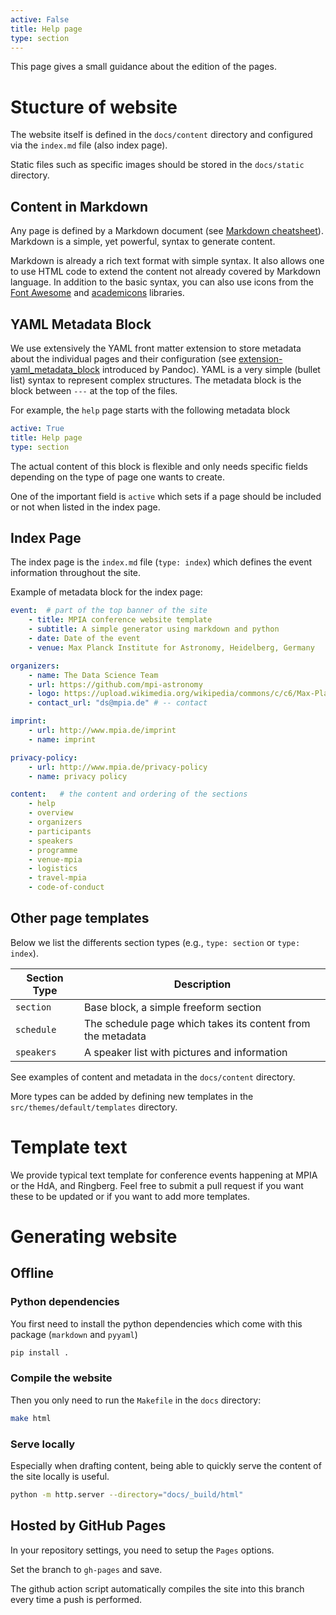 ```yaml
---
active: False
title: Help page
type: section
---
```


This page gives a small guidance about the edition of the pages.

# Stucture of website

The website itself is defined in the `docs/content` directory and configured via the `index.md` file (also index page).

Static files such as specific images should be stored in the `docs/static` directory.

## Content in Markdown

Any page is defined by a Markdown document (see [Markdown cheatsheet](https://www.markdownguide.org/cheat-sheet/)). Markdown is a simple, yet powerful, syntax to generate content.

Markdown is already a rich text format with simple syntax. It also allows one to use HTML code to extend the content not already covered by Markdown language. In addition to the basic syntax, you can also use icons from the [Font Awesome](https://fontawesome.com/icons?d=gallery) and [academicons](https://jpswalsh.github.io/academicons/) libraries.

## YAML Metadata Block

We use extensively the YAML front matter extension to store metadata about the individual pages and their configuration (see [extension-yaml_metadata_block](https://pandoc.org/MANUAL.html#extension-yaml_metadata_block) introduced by Pandoc). YAML is a very simple (bullet list) syntax  to represent complex structures. The metadata block is the block between `---` at the top of the files.

For example, the `help` page starts with the following metadata block
```yaml
active: True
title: Help page
type: section
```

The actual content of this block is flexible and only needs specific fields depending on the type of page one wants to create.

One of the important field is `active` which sets if a page should be included or not when listed in the index page.

## Index Page

The index page is the `index.md` file (`type: index`) which defines the event information throughout the site.

Example of metadata block for the index page:

```yaml
event:  # part of the top banner of the site
    - title: MPIA conference website template
    - subtitle: A simple generator using markdown and python
    - date: Date of the event
    - venue: Max Planck Institute for Astronomy, Heidelberg, Germany

organizers:
    - name: The Data Science Team
    - url: https://github.com/mpi-astronomy
    - logo: https://upload.wikimedia.org/wikipedia/commons/c/c6/Max-Planck-Institut_f%C3%BCr_Astronomie_Logo.svg  # -- MPIA logo
    - contact_url: "ds@mpia.de" # -- contact

imprint:
    - url: http://www.mpia.de/imprint
    - name: imprint

privacy-policy:
    - url: http://www.mpia.de/privacy-policy
    - name: privacy policy

content:   # the content and ordering of the sections
    - help
    - overview
    - organizers
    - participants
    - speakers
    - programme
    - venue-mpia
    - logistics
    - travel-mpia
    - code-of-conduct
```

## Other page templates

Below we list the differents section types  (e.g., `type: section` or `type: index`).

| Section Type | Description                                                 |
|--------------|-------------------------------------------------------------|
| `section`    | Base block, a simple freeform section                       |
| `schedule`   | The schedule page which takes its content from the metadata |
| `speakers`   | A speaker list with pictures and information                |

<i class="fa-solid fa-info"></i> See examples of content and metadata in the `docs/content` directory.

<i class="fa-regular fa-lightbulb"></i> More types can be added by defining new templates in the `src/themes/default/templates` directory.

# Template text

We provide typical text template for conference events happening at MPIA or the HdA, and Ringberg.
Feel free to submit a pull request if you want these to be updated or if you want to add more templates.

# Generating website

## Offline

### Python dependencies
You first need to install the python dependencies which come with this package (`markdown` and `pyyaml`)

```bash
pip install .
```

### Compile the website
Then you only need to run the `Makefile` in the `docs` directory:

```bash
make html
```

### Serve locally

Especially when drafting content, being able to quickly serve the content of the site locally is useful.

```bash
python -m http.server --directory="docs/_build/html"
```

## Hosted by GitHub Pages

In your repository settings, you need to setup the `Pages` options.

Set the branch to `gh-pages` and save.

The github action script automatically compiles the site into this branch every time a push is performed.